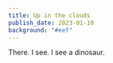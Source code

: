 ```yaml
---
title: Up in the clouds
publish_date: 2023-01-10
background: "#eef"
---
```


There. I see. I see a dinosaur.
